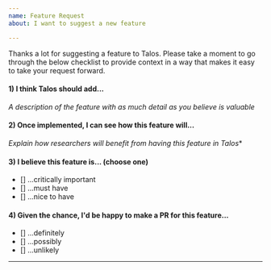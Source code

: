 ```yaml
---
name: Feature Request
about: I want to suggest a new feature

---
```


Thanks a lot for suggesting a feature to Talos. Please take a moment to go through the below checklist to provide context in a way that makes it easy to take your request forward.

#### 1) I think Talos should add...

*A description of the feature with as much detail as you believe is valuable*

#### 2) Once implemented, I can see how this feature will...

*Explain how researchers will benefit from having this feature in Talos**

#### 3) I believe this feature is... (choose one)

- [] ...critically important
- [] ...must have
- [] ...nice to have

#### 4) Given the chance, I'd be happy to make a PR for this feature...

- [] ...definitely
- [] ...possibly
- [] ...unlikely
-------------------------------------------------------------------------
